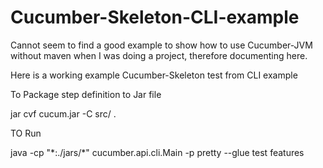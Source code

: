 # Cucumber-Skeleton-CLI-example

Cannot seem to find a good example to show how to use Cucumber-JVM without maven when I was doing a project, therefore documenting here.

Here is a working example
Cucumber-Skeleton test from CLI example

To Package step definition to Jar file

jar cvf cucum.jar -C  src/ .


TO Run

java -cp "\*:./jars/\*" cucumber.api.cli.Main -p pretty   --glue test features
